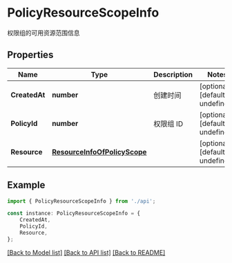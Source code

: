 # PolicyResourceScopeInfo

权限组的可用资源范围信息

## Properties

Name | Type | Description | Notes
------------ | ------------- | ------------- | -------------
**CreatedAt** | **number** | 创建时间 | [optional] [default to undefined]
**PolicyId** | **number** | 权限组 ID | [optional] [default to undefined]
**Resource** | [**ResourceInfoOfPolicyScope**](ResourceInfoOfPolicyScope.md) |  | [optional] [default to undefined]

## Example

```typescript
import { PolicyResourceScopeInfo } from './api';

const instance: PolicyResourceScopeInfo = {
    CreatedAt,
    PolicyId,
    Resource,
};
```

[[Back to Model list]](../README.md#documentation-for-models) [[Back to API list]](../README.md#documentation-for-api-endpoints) [[Back to README]](../README.md)
